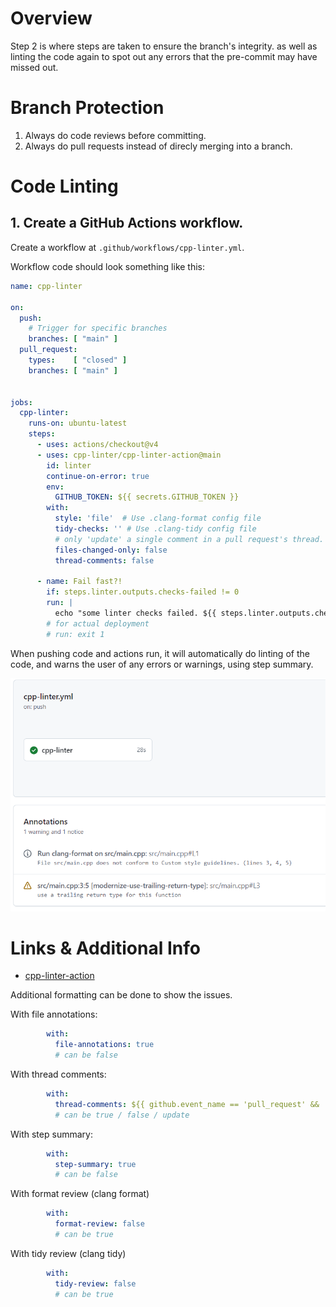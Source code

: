 # Overview
Step 2 is where steps are taken to ensure the branch's integrity. as well as linting the code again to spot out any errors that the pre-commit may have missed out.

# Branch Protection

1. Always do code reviews before committing.
2. Always do pull requests instead of direcly merging into a branch.
# Code Linting
## 1. Create a GitHub Actions workflow.

Create a workflow at `.github/workflows/cpp-linter.yml`.

Workflow code should look something like this:

```yml
name: cpp-linter

on:
  push:
    # Trigger for specific branches
    branches: [ "main" ]
  pull_request:
    types:    [ "closed" ]
    branches: [ "main" ]


jobs:
  cpp-linter:
    runs-on: ubuntu-latest
    steps:
      - uses: actions/checkout@v4
      - uses: cpp-linter/cpp-linter-action@main
        id: linter
        continue-on-error: true
        env:
          GITHUB_TOKEN: ${{ secrets.GITHUB_TOKEN }}
        with:
          style: 'file'  # Use .clang-format config file
          tidy-checks: '' # Use .clang-tidy config file
          # only 'update' a single comment in a pull request's thread.
          files-changed-only: false
          thread-comments: false

      - name: Fail fast?!
        if: steps.linter.outputs.checks-failed != 0
        run: |
          echo "some linter checks failed. ${{ steps.linter.outputs.checks-failed }}"
        # for actual deployment
        # run: exit 1
```

When pushing code and actions run, it will automatically do linting of the code, and warns the user of any errors or warnings, using step summary.

![example_1](/docs/images/linter_image_eg.PNG)

# Links & Additional Info
- [cpp-linter-action](https://github.com/cpp-linter/cpp-linter-action)

Additional formatting can be done to show the issues.

With file annotations:
```yaml
        with:
          file-annotations: true
          # can be false
```

With thread comments:
```yaml
        with:
          thread-comments: ${{ github.event_name == 'pull_request' && 'update' }}
          # can be true / false / update
```

With step summary:
```yaml
        with:
          step-summary: true
          # can be false
```

With format review (clang format)
```yaml
        with:
          format-review: false
          # can be true
```

With tidy review (clang tidy)
```yaml
        with:
          tidy-review: false
          # can be true
```
